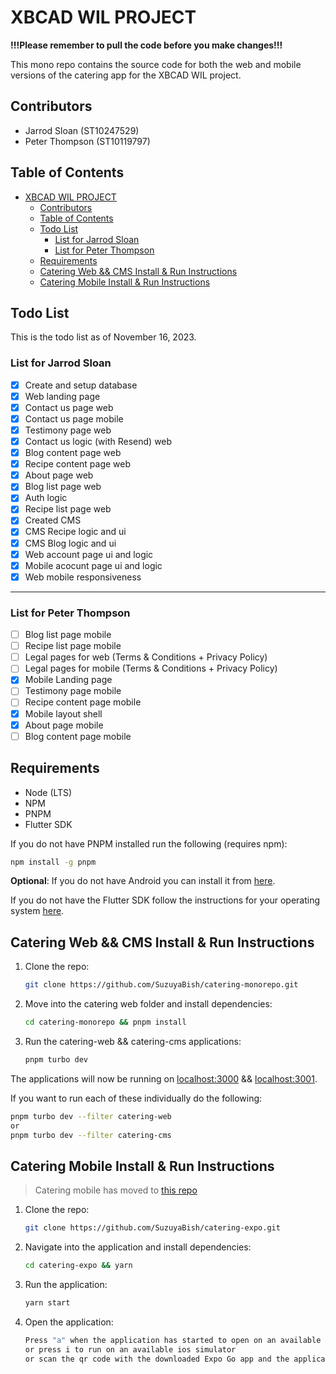 # XBCAD WIL PROJECT

**!!!Please remember to pull the code before you make changes!!!**

This mono repo contains the source code for both the web and mobile versions of the catering app for the XBCAD WIL project.

## Contributors

- Jarrod Sloan (ST10247529)
- Peter Thompson (ST10119797)

## Table of Contents

- [XBCAD WIL PROJECT](#xbcad-wil-project)
  - [Contributors](#contributors)
  - [Table of Contents](#table-of-contents)
  - [Todo List](#todo-list)
    - [List for Jarrod Sloan](#list-for-jarrod-sloan)
    - [List for Peter Thompson](#list-for-peter-thompson)
  - [Requirements](#requirements)
  - [Catering Web \&\& CMS Install \& Run Instructions](#catering-web--cms-install--run-instructions)
  - [Catering Mobile Install \& Run Instructions](#catering-mobile-install--run-instructions)

## Todo List

This is the todo list as of November 16, 2023.

### List for Jarrod Sloan

- [x] Create and setup database
- [x] Web landing page
- [x] Contact us page web
- [x] Contact us page mobile
- [x] Testimony page web
- [x] Contact us logic (with Resend) web
- [x] Blog content page web
- [x] Recipe content page web
- [x] About page web
- [x] Blog list page web
- [x] Auth logic
- [x] Recipe list page web
- [x] Created CMS
- [x] CMS Recipe logic and ui
- [x] CMS Blog logic and ui
- [x] Web account page ui and logic
- [x] Mobile acocunt page ui and logic
- [x] Web mobile responsiveness

---

### List for Peter Thompson

- [ ] Blog list page mobile
- [ ] Recipe list page mobile
- [ ] Legal pages for web (Terms & Conditions + Privacy Policy)
- [ ] Legal pages for mobile (Terms & Conditions + Privacy Policy)
- [x] Mobile Landing page
- [ ] Testimony page mobile
- [ ] Recipe content page mobile
- [x] Mobile layout shell
- [x] About page mobile
- [ ] Blog content page mobile

## Requirements

- Node (LTS)
- NPM
- PNPM
- Flutter SDK

If you do not have PNPM installed run the following (requires npm):

```bash
npm install -g pnpm
```

**Optional**:
If you do not have Android you can install it from [here](https://developer.android.com/studio/install).

If you do not have the Flutter SDK follow the instructions for your operating system [here](https://docs.flutter.dev/get-started/install).

## Catering Web && CMS Install & Run Instructions

1. Clone the repo:

   ```bash
   git clone https://github.com/SuzuyaBish/catering-monorepo.git
   ```

2. Move into the catering web folder and install dependencies:

   ```bash
   cd catering-monorepo && pnpm install
   ```

3. Run the catering-web && catering-cms applications:

   ```bash
   pnpm turbo dev
   ```

The applications will now be running on [localhost:3000](http://localhost:3000/) && [localhost:3001](http://localhost:3001).

If you want to run each of these individually do the following:

```bash
pnpm turbo dev --filter catering-web
or
pnpm turbo dev --filter catering-cms
```

## Catering Mobile Install & Run Instructions

> Catering mobile has moved to [this repo](https://github.com/SuzuyaBish/catering-expo)

1. Clone the repo:

   ```bash
   git clone https://github.com/SuzuyaBish/catering-expo.git
   ```

2. Navigate into the application and install dependencies:

   ```bash
   cd catering-expo && yarn
   ```

3. Run the application:

   ```bash
   yarn start
   ```

4. Open the application:

   ```bash
   Press "a" when the application has started to open on an available Android emulator
   or press i to run on an available ios simulator
   or scan the qr code with the downloaded Expo Go app and the application will open on your device.
   ```
